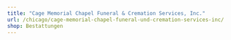 ```yaml
---
title: "Cage Memorial Chapel Funeral & Cremation Services, Inc."
url: /chicago/cage-memorial-chapel-funeral-und-cremation-services-inc/
shop: Bestattungen
---
```


